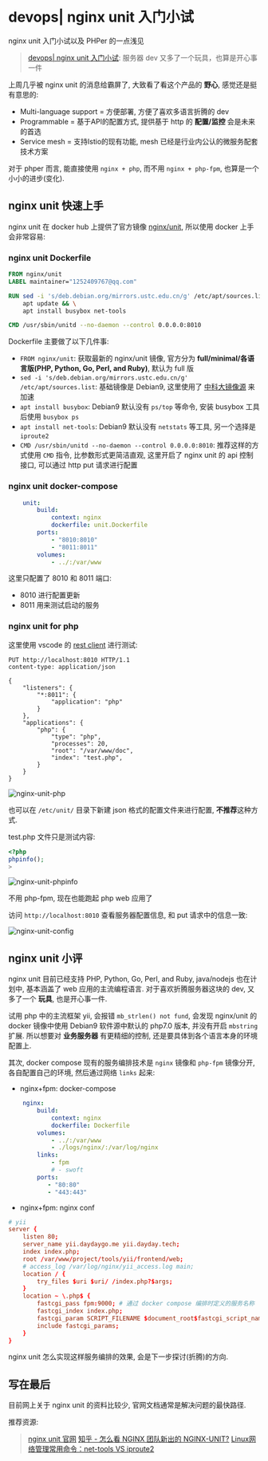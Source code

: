 # devops| nginx unit 入门小试

nginx unit 入门小试以及 PHPer 的一点浅见

> [devops| nginx unit 入门小试](https://www.jianshu.com/p/d674b53cecac): 服务器 dev 又多了一个玩具，也算是开心事一件

上周几乎被 nginx unit 的消息给霸屏了, 大致看了看这个产品的 **野心**, 感觉还是挺有意思的:

- Multi-language support  = 方便部署, 方便了喜欢多语言折腾的 dev
- Programmable = 基于API的配置方式, 提供基于 http 的 **配置/监控** 会是未来的首选
- Service mesh = 支持Istio的现有功能, mesh 已经是行业内公认的微服务配套技术方案

对于 phper 而言, 能直接使用 `nginx + php`, 而不用 `nginx + php-fpm`, 也算是一个小小的进步(变化).

## nginx unit 快速上手

nginx unit 在 docker hub 上提供了官方镜像 [nginx/unit](https://hub.docker.com/r/nginx/unit), 所以使用 docker 上手会非常容易:

### nginx unit Dockerfile

```dockerfile
FROM nginx/unit
LABEL maintainer="1252409767@qq.com"

RUN sed -i 's/deb.debian.org/mirrors.ustc.edu.cn/g' /etc/apt/sources.list && \
    apt update && \
    apt install busybox net-tools

CMD /usr/sbin/unitd --no-daemon --control 0.0.0.0:8010
```

Dockerfile 主要做了以下几件事:

- `FROM nginx/unit`: 获取最新的 nginx/unit 镜像, 官方分为 **full/minimal/各语言版(PHP, Python, Go, Perl, and Ruby)**, 默认为 full 版
- `sed -i 's/deb.debian.org/mirrors.ustc.edu.cn/g' /etc/apt/sources.list`: 基础镜像是 Debian9, 这里使用了 [中科大镜像源](http://mirrors.ustc.edu.cn/) 来加速
- `apt install busybox`: Debian9 默认没有 `ps/top` 等命令, 安装 busybox 工具后使用 `busybox ps`
- `apt install net-tools`: Debian9 默认没有 `netstats` 等工具, 另一个选择是 `iproute2`
- `CMD /usr/sbin/unitd --no-daemon --control 0.0.0.0:8010`: 推荐这样的方式使用 `CMD` 指令, 比参数形式更简洁直观, 这里开启了 nginx unit 的 api 控制接口, 可以通过 http put 请求进行配置

### nginx unit docker-compose

```yaml
    unit:
        build:
            context: nginx
            dockerfile: unit.Dockerfile
        ports:
            - "8010:8010"
            - "8011:8011"
        volumes:
            - ../:/var/www
```

这里只配置了 8010 和 8011 端口:

- 8010 进行配置更新
- 8011 用来测试启动的服务

### nginx unit for php

这里使用 vscode 的 [rest client](https://github.com/Huachao/vscode-restclient) 进行测试:

```http
PUT http://localhost:8010 HTTP/1.1
content-type: application/json

{
    "listeners": {
        "*:8011": {
            "application": "php"
        }
    },
    "applications": {
        "php": {
            "type": "php",
            "processes": 20,
            "root": "/var/www/doc",
            "index": "test.php",
        }
    }
}
```

![nginx-unit-php](https://upload-images.jianshu.io/upload_images/567399-22a65590f7af64d8.png?imageMogr2/auto-orient/strip%7CimageView2/2/w/1240)


也可以在 `/etc/unit/` 目录下新建 json 格式的配置文件来进行配置, **不推荐**这种方式.

test.php 文件只是测试内容:

```php
<?php
phpinfo();
>
```

![nginx-unit-phpinfo](https://upload-images.jianshu.io/upload_images/567399-cdeaa025df4dc724.png?imageMogr2/auto-orient/strip%7CimageView2/2/w/1240)


不用 php-fpm, 现在也能跑起 php web 应用了

访问 `http://localhost:8010` 查看服务器配置信息, 和 put 请求中的信息一致:

![nginx-unit-config](https://upload-images.jianshu.io/upload_images/567399-916bee0c855e806e.png?imageMogr2/auto-orient/strip%7CimageView2/2/w/1240)


## nginx unit 小评

nginx unit 目前已经支持 PHP, Python, Go, Perl, and Ruby, java/nodejs 也在计划中, 基本涵盖了 web 应用的主流编程语言. 对于喜欢折腾服务器这块的 dev, 又多了一个 **玩具**, 也是开心事一件.

试用 php 中的主流框架 yii, 会报错 `mb_strlen() not fund`, 会发现 nginx/unit 的docker 镜像中使用 Debian9 软件源中默认的 php7.0 版本, 并没有开启 `mbstring` 扩展. 所以想要对 **业务服务器** 有更精细的控制, 还是要具体到各个语言本身的环境配置上.

其次, docker compose 现有的服务编排技术是 `nginx` 镜像和 `php-fpm` 镜像分开, 各自配置自己的环境, 然后通过网络 `links` 起来:

- nginx+fpm: docker-compose

```yaml
    nginx:
        build:
            context: nginx
            dockerfile: Dockerfile
        volumes:
            - ../:/var/www
            - ./logs/nginx/:/var/log/nginx
        links:
            - fpm
            # - swoft
        ports:
           - "80:80"
           - "443:443"
```

- nginx+fpm: nginx conf

```conf
# yii
server {
    listen 80;
    server_name yii.daydaygo.me yii.dayday.tech;
    index index.php;
    root /var/www/project/tools/yii/frontend/web;
    # access_log /var/log/nginx/yii_access.log main;
    location / {
        try_files $uri $uri/ /index.php?$args;
    }
    location ~ \.php$ {
        fastcgi_pass fpm:9000; # 通过 docker compose 编排时定义的服务名称
        fastcgi_index index.php;
        fastcgi_param SCRIPT_FILENAME $document_root$fastcgi_script_name;
        include fastcgi_params;
    }
}
```

nginx unit 怎么实现这样服务编排的效果, 会是下一步探讨(折腾)的方向.

## 写在最后

目前网上关于 nginx unit 的资料比较少, 官网文档通常是解决问题的最快路径.

推荐资源:

> [nginx unit 官网](https://www.nginx.com/products/nginx-unit/)
> [知乎 - 怎么看 NGINX 团队新出的 NGINX-UNIT?](https://www.zhihu.com/question/65126862/answer/388393918)
> [Linux网络管理常用命令：net-tools VS iproute2](https://www.cnblogs.com/wonux/p/6268134.html)